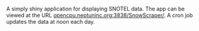 A simply shiny application for displaying SNOTEL data.
The app can be viewed at the URL [opencpu.neptuninc.org:3838/SnowScraper/](https://farewell2spring.shinyapps.io/snowscraper/).
A cron job updates the data at noon each day.

